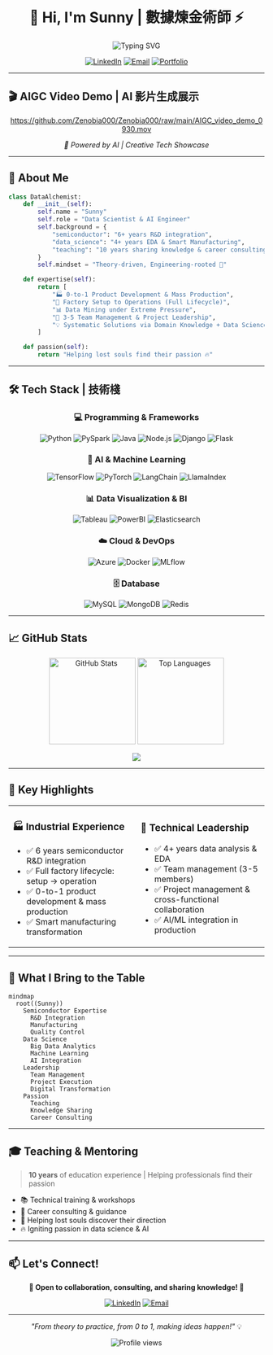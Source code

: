<div align="center">

# 👋 Hi, I'm Sunny | 數據煉金術師 ⚡

<img src="https://readme-typing-svg.herokuapp.com?font=Fira+Code&size=32&duration=2800&pause=2000&color=A9FEF7&center=true&vCenter=true&width=940&lines=Semiconductor+%7C+Data+Science+%7C+AI+Engineer;From+0+to+1%2C+Making+Ideas+Happen+%F0%9F%9A%80;10+Years+Teaching+%7C+Sharing+Knowledge+%F0%9F%93%9A" alt="Typing SVG" />

[![LinkedIn](https://img.shields.io/badge/LinkedIn-0077B5?style=for-the-badge&logo=linkedin&logoColor=white)](https://linkedin.com)
[![Email](https://img.shields.io/badge/Email-D14836?style=for-the-badge&logo=gmail&logoColor=white)](mailto:your-email@example.com)
[![Portfolio](https://img.shields.io/badge/Portfolio-FF7139?style=for-the-badge&logo=firefox&logoColor=white)](https://yourportfolio.com)

</div>

---

## 🎬 AIGC Video Demo | AI 影片生成展示

<div align="center">

https://github.com/Zenobia000/Zenobia000/raw/main/AIGC_video_demo_0930.mov

*🤖 Powered by AI | Creative Tech Showcase*

</div>

---

## 💫 About Me

```python
class DataAlchemist:
    def __init__(self):
        self.name = "Sunny"
        self.role = "Data Scientist & AI Engineer"
        self.background = {
            "semiconductor": "6+ years R&D integration",
            "data_science": "4+ years EDA & Smart Manufacturing",
            "teaching": "10 years sharing knowledge & career consulting"
        }
        self.mindset = "Theory-driven, Engineering-rooted 🌱"

    def expertise(self):
        return [
            "🏭 0-to-1 Product Development & Mass Production",
            "🔧 Factory Setup to Operations (Full Lifecycle)",
            "📊 Data Mining under Extreme Pressure",
            "👥 3-5 Team Management & Project Leadership",
            "💡 Systematic Solutions via Domain Knowledge + Data Science"
        ]

    def passion(self):
        return "Helping lost souls find their passion 🔥"
```

---

## 🛠️ Tech Stack | 技術棧

<div align="center">

### 💻 Programming & Frameworks
![Python](https://img.shields.io/badge/Python-3776AB?style=for-the-badge&logo=python&logoColor=white)
![PySpark](https://img.shields.io/badge/Apache_Spark-E25A1C?style=for-the-badge&logo=apachespark&logoColor=white)
![Java](https://img.shields.io/badge/Java-ED8B00?style=for-the-badge&logo=openjdk&logoColor=white)
![Node.js](https://img.shields.io/badge/Node.js-339933?style=for-the-badge&logo=nodedotjs&logoColor=white)
![Django](https://img.shields.io/badge/Django-092E20?style=for-the-badge&logo=django&logoColor=white)
![Flask](https://img.shields.io/badge/Flask-000000?style=for-the-badge&logo=flask&logoColor=white)

### 🤖 AI & Machine Learning
![TensorFlow](https://img.shields.io/badge/TensorFlow-FF6F00?style=for-the-badge&logo=tensorflow&logoColor=white)
![PyTorch](https://img.shields.io/badge/PyTorch-EE4C2C?style=for-the-badge&logo=pytorch&logoColor=white)
![LangChain](https://img.shields.io/badge/🦜_LangChain-121212?style=for-the-badge)
![LlamaIndex](https://img.shields.io/badge/🦙_LlamaIndex-8A2BE2?style=for-the-badge)

### 📊 Data Visualization & BI
![Tableau](https://img.shields.io/badge/Tableau-E97627?style=for-the-badge&logo=tableau&logoColor=white)
![PowerBI](https://img.shields.io/badge/PowerBI-F2C811?style=for-the-badge&logo=powerbi&logoColor=black)
![Elasticsearch](https://img.shields.io/badge/Elasticsearch-005571?style=for-the-badge&logo=elasticsearch&logoColor=white)

### ☁️ Cloud & DevOps
![Azure](https://img.shields.io/badge/Azure-0078D4?style=for-the-badge&logo=microsoftazure&logoColor=white)
![Docker](https://img.shields.io/badge/Docker-2496ED?style=for-the-badge&logo=docker&logoColor=white)
![MLflow](https://img.shields.io/badge/MLflow-0194E2?style=for-the-badge&logo=mlflow&logoColor=white)

### 🗄️ Database
![MySQL](https://img.shields.io/badge/MySQL-4479A1?style=for-the-badge&logo=mysql&logoColor=white)
![MongoDB](https://img.shields.io/badge/MongoDB-47A248?style=for-the-badge&logo=mongodb&logoColor=white)
![Redis](https://img.shields.io/badge/Redis-DC382D?style=for-the-badge&logo=redis&logoColor=white)

</div>

---

## 📈 GitHub Stats

<div align="center">

<img src="https://github-readme-stats.vercel.app/api?username=Zenobia000&show_icons=true&theme=tokyonight&hide_border=true&bg_color=1A1B27&title_color=A9FEF7&icon_color=A9FEF7&text_color=C9D1D9" alt="GitHub Stats" height="170" />
<img src="https://github-readme-stats.vercel.app/api/top-langs/?username=Zenobia000&layout=compact&theme=tokyonight&hide_border=true&bg_color=1A1B27&title_color=A9FEF7&text_color=C9D1D9" alt="Top Languages" height="170" />

</div>

<div align="center">

![](https://github-readme-streak-stats.herokuapp.com/?user=Zenobia000&theme=tokyonight&hide_border=true&background=1A1B27&stroke=A9FEF7&ring=A9FEF7&fire=FF6D00&currStreakLabel=A9FEF7)

</div>

---

## 🎯 Key Highlights

<table>
<tr>
<td width="50%">

### 🏭 Industrial Experience
- ✅ 6 years semiconductor R&D integration
- ✅ Full factory lifecycle: setup → operation
- ✅ 0-to-1 product development & mass production
- ✅ Smart manufacturing transformation

</td>
<td width="50%">

### 🚀 Technical Leadership
- ✅ 4+ years data analysis & EDA
- ✅ Team management (3-5 members)
- ✅ Project management & cross-functional collaboration
- ✅ AI/ML integration in production

</td>
</tr>
</table>

---

## 🌟 What I Bring to the Table

```mermaid
mindmap
  root((Sunny))
    Semiconductor Expertise
      R&D Integration
      Manufacturing
      Quality Control
    Data Science
      Big Data Analytics
      Machine Learning
      AI Integration
    Leadership
      Team Management
      Project Execution
      Digital Transformation
    Passion
      Teaching
      Knowledge Sharing
      Career Consulting
```

---

## 🎓 Teaching & Mentoring

> **10 years** of education experience | Helping professionals find their passion

- 📚 Technical training & workshops
- 💼 Career consulting & guidance
- 🌱 Helping lost souls discover their direction
- 🔥 Igniting passion in data science & AI

---

## 📫 Let's Connect!

<div align="center">

**🌟 Open to collaboration, consulting, and sharing knowledge! 🌟**

[![LinkedIn](https://img.shields.io/badge/Connect_on_LinkedIn-0077B5?style=for-the-badge&logo=linkedin&logoColor=white)](https://linkedin.com)
[![Email](https://img.shields.io/badge/Send_Email-D14836?style=for-the-badge&logo=gmail&logoColor=white)](mailto:your-email@example.com)

---

*"From theory to practice, from 0 to 1, making ideas happen!"* 💡

<img src="https://komarev.com/ghpvc/?username=Zenobia000&style=for-the-badge&color=A9FEF7" alt="Profile views" />

</div>
